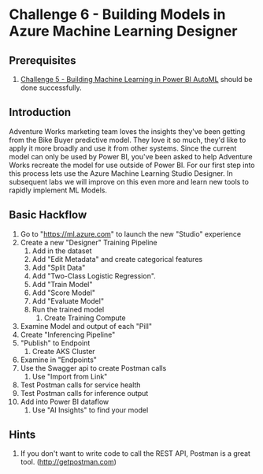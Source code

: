 # Challenge 6 - Building Models in Azure Machine Learning Designer

## Prerequisites

1. [Challenge 5 - Building Machine Learning in Power BI AutoML](./05-AMLAutoML.md) should be done successfully.

## Introduction

Adventure Works marketing team loves the insights they've been getting from the Bike Buyer predictive model.  They love it so much, they'd like to apply it more broadly and use it from other systems.  Since the current model can only be used by Power BI, you've been asked to help Adventure Works recreate the model for use outside of Power BI.  For our first step into this process lets use the Azure Machine Learning Studio Designer.  In subsequent labs we will improve on this even more and learn new tools to rapidly implement ML Models.

## Basic Hackflow
1. Go to "https://ml.azure.com" to launch the new "Studio" experience
1. Create a new "Designer" Training Pipeline
   1. Add in the dataset
   2. Add "Edit Metadata" and create categorical features
   3. Add "Split Data"
   4. Add "Two-Class Logistic Regression".
   5. Add "Train Model"
   6. Add "Score Model"
   7. Add "Evaluate Model"
   8. Run the trained model
      1. Create Training Compute
1. Examine Model and output of each "Pill"
1. Create "Inferencing Pipeline"
1. "Publish" to Endpoint
   1. Create AKS Cluster
1. Examine in "Endpoints"
1. Use the Swagger api to create Postman calls
   1. Use "Import from Link"
1. Test Postman calls for service health
1. Test Postman calls for inference output
1. Add into Power BI dataflow
   1. Use "AI Insights" to find your model

## Hints
1.  If you don't want to write code to call the REST API, Postman is a great tool. (http://getpostman.com)

